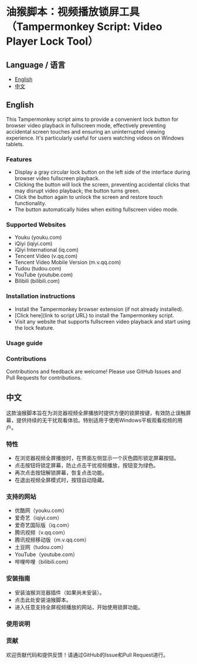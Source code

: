 # 油猴脚本：视频播放锁屏工具（Tampermonkey Script: Video Player Lock Tool）

## Language / 语言
- [English](#english)
- [中文](#chinese)

## English <a name="english"></a>
This Tampermonkey script aims to provide a convenient lock button for browser video playback in fullscreen mode, effectively preventing accidental screen touches and ensuring an uninterrupted viewing experience. It's particularly useful for users watching videos on Windows tablets.

### Features
- Display a gray circular lock button on the left side of the interface during browser video fullscreen playback.
- Clicking the button will lock the screen, preventing accidental clicks that may disrupt video playback; the button turns green.
- Click the button again to unlock the screen and restore touch functionality.
- The button automatically hides when exiting fullscreen video mode.

### Supported Websites
- Youku (youku.com)
- iQiyi (iqiyi.com)
- iQiyi International (iq.com)
- Tencent Video (v.qq.com)
- Tencent Video Mobile Version (m.v.qq.com)
- Tudou (tudou.com)
- YouTube (youtube.com)
- Bilibili (bilibili.com)

### Installation instructions
- Install the Tampermonkey browser extension (if not already installed).
- [Click here](link to script URL) to install the Tampermonkey script.
- Visit any website that supports fullscreen video playback and start using the lock feature.

### Usage guide

### Contributions
Contributions and feedback are welcome! Please use GitHub Issues and Pull Requests for contributions.



## 中文 <a name="chinese"></a>
这款油猴脚本旨在为浏览器视频全屏播放时提供方便的锁屏按键，有效防止误触屏幕，提供持续的无干扰观看体验。特别适用于使用Windows平板观看视频的用户。

### 特性
- 在浏览器视频全屏播放时，在界面左侧显示一个灰色圆形锁定屏幕按钮。
- 点击按钮将锁定屏幕，防止点击干扰视频播放，按钮变为绿色。
- 再次点击按钮解锁屏幕，恢复点击功能。
- 在退出视频全屏模式时，按钮自动隐藏。

### 支持的网站
- 优酷网（youku.com）
- 爱奇艺（iqiyi.com）
- 爱奇艺国际版（iq.com）
- 腾讯视频（v.qq.com）
- 腾讯视频移动版（m.v.qq.com）
- 土豆网（tudou.com）
- YouTube（youtube.com）
- 哔哩哔哩（bilibili.com）
  

### 安装指南
- 安装油猴浏览器插件（如果尚未安装）。
- 点击此处安装油猴脚本。
- 进入任意支持全屏视频播放的网站，开始使用锁屏功能。

### 使用说明


### 贡献
欢迎贡献代码和提供反馈！请通过GitHub的Issue和Pull Request进行。
  
